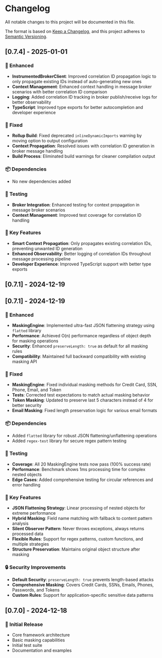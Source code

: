 # Changelog

All notable changes to this project will be documented in this file.

The format is based on [Keep a Changelog](https://keepachangelog.com/en/1.0.0/),
and this project adheres to [Semantic Versioning](https://semver.org/spec/v2.0.0.html).

## [0.7.4] - 2025-01-01

### 🚀 Enhanced
- **InstrumentedBrokerClient**: Improved correlation ID propagation logic to only propagate existing IDs instead of auto-generating new ones
- **Context Management**: Enhanced context handling in message broker scenarios with better correlation ID comparison
- **Logging**: Added correlation ID tracking in broker publish/receive logs for better observability
- **TypeScript**: Improved type exports for better autocompletion and developer experience

### 🔧 Fixed
- **Rollup Build**: Fixed deprecated `inlineDynamicImports` warning by moving option to output configuration
- **Context Propagation**: Resolved issues with correlation ID generation in broker message handling
- **Build Process**: Eliminated build warnings for cleaner compilation output

### 📦 Dependencies
- No new dependencies added

### 🧪 Testing
- **Broker Integration**: Enhanced testing for context propagation in message broker scenarios
- **Context Management**: Improved test coverage for correlation ID handling

### 🎯 Key Features
- **Smart Context Propagation**: Only propagates existing correlation IDs, preventing unwanted ID generation
- **Enhanced Observability**: Better logging of correlation IDs throughout message processing pipeline
- **Developer Experience**: Improved TypeScript support with better type exports

## [0.7.1] - 2024-12-19

## [0.7.1] - 2024-12-19

### 🚀 Enhanced
- **MaskingEngine**: Implemented ultra-fast JSON flattening strategy using `flatted` library
- **Performance**: Achieved O(n) performance regardless of object depth for masking operations
- **Security**: Enhanced `preserveLength: true` as default for all masking rules
- **Compatibility**: Maintained full backward compatibility with existing masking API

### 🔧 Fixed
- **MaskingEngine**: Fixed individual masking methods for Credit Card, SSN, Phone, Email, and Token
- **Tests**: Corrected test expectations to match actual masking behavior
- **Token Masking**: Updated to preserve last 5 characters instead of 4 for better security
- **Email Masking**: Fixed length preservation logic for various email formats

### 📦 Dependencies
- Added `flatted` library for robust JSON flattening/unflattening operations
- Added `regex-test` library for secure regex pattern testing

### 🧪 Testing
- **Coverage**: All 20 MaskingEngine tests now pass (100% success rate)
- **Performance**: Benchmark shows 1ms processing time for complex nested objects
- **Edge Cases**: Added comprehensive testing for circular references and error handling

### 🎯 Key Features
- **JSON Flattening Strategy**: Linear processing of nested objects for extreme performance
- **Hybrid Masking**: Field name matching with fallback to content pattern analysis
- **Silent Observer Pattern**: Never throws exceptions, always returns processed data
- **Flexible Rules**: Support for regex patterns, custom functions, and multiple strategies
- **Structure Preservation**: Maintains original object structure after masking

### 🔒 Security Improvements
- **Default Security**: `preserveLength: true` prevents length-based attacks
- **Comprehensive Masking**: Covers Credit Cards, SSNs, Emails, Phones, Passwords, and Tokens
- **Custom Rules**: Support for application-specific sensitive data patterns

## [0.7.0] - 2024-12-18

### 🎉 Initial Release
- Core framework architecture
- Basic masking capabilities
- Initial test suite
- Documentation and examples 